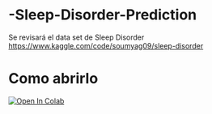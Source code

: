 # -Sleep-Disorder-Prediction
Se revisará el data set de Sleep Disorder https://www.kaggle.com/code/soumyag09/sleep-disorder 

# Como abrirlo
[![Open In Colab](https://colab.research.google.com/assets/colab-badge.svg)](https://colab.research.google.com/drive/1UzGNETUw-EFEOSf2xGgIP9sxoq-0_gxU?usp=sharing)

